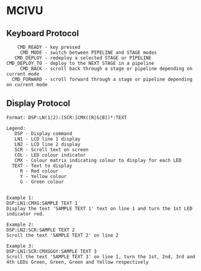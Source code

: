MCIVU
=====

Keyboard Protocol
----------------------------------------
        CMD_READY - key pressed
         CMD_MODE - switch between PIPELINE and STAGE modes
       CMD_DEPLOY - redeploy a selected STAGE or PIPELINE
    CMD_DEPLOY_TO - deploy to the NEXT STAGE in a pipeline
         CMD_BACK - scroll back through a stage or pipeline depending on current mode
      CMD_FORWARD - scroll forward through a stage or pipeline depending on current mode


Display Protocol
----------------------------------------
    Format: DSP:LN(1|2):[SCR:]CMX([R|G|B])*:TEXT

    Legend:
       DSP - Display command
       LN1 - LCD line 1 display
       LN2 - LCD line 2 display
       SCR - Scroll text on screen
       COL - LED colour indicator
       CMX - Colour matrix indicating colour to display for each LED
      TEXT - Text to display
         R - Red colour
         Y - Yellow colour
         G - Green colour


    Example 1:
    DSP:LN1:CMXG:SAMPLE TEXT 1
    Display the text 'SAMPLE TEXT 1' text on line 1 and turn the 1st LED indicator red.
        
    Example 2:
    DSP:LN2:SCR:SAMPLE TEXT 2
    Scroll the text 'SAMPLE TEXT 2' on line 2
        
    Example 3:
    DSP:LN1:SCR:CMXGGGY:SAMPLE TEXT 3
    Scroll the text 'SAMPLE TEXT 3' on line 1, turn the 1st, 2nd, 3rd and 4th LEDs Green, Green, Green and Yellow respectively
